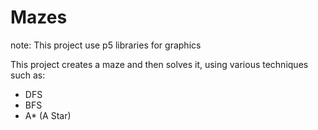 # Mazes

note: This project use p5 libraries for graphics

This project creates a maze and then solves it, using
various techniques such as: 
 - DFS
 - BFS
 - A* (A Star)